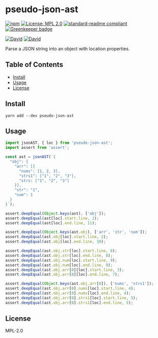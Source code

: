 # pseudo-json-ast

[![npm](https://img.shields.io/npm/v/pseudo-json-ast.svg?style=flat-square)](https://www.npmjs.com/package/pseudo-json-ast)
[![License: MPL 2.0](https://img.shields.io/badge/License-MPL%202.0-brightgreen.svg?style=flat-square)](https://opensource.org/licenses/MPL-2.0)
[![standard-readme compliant](https://img.shields.io/badge/standard--readme-OK-green.svg?style=flat-square)](https://github.com/RichardLitt/standard-readme)
[![Greenkeeper badge](https://img.shields.io/badge/greenkeeper-enabled-brightgreen.svg?style=flat-square)](https://greenkeeper.io/)

[![David](https://img.shields.io/david/yldio/pseudo-json-ast.svg?style=flat-square)](https://david-dm.org/yldio/pseudo-json-ast)
[![David](https://img.shields.io/david/dev/yldio/pseudo-json-ast.svg?style=flat-square)](https://david-dm.org/yldio/pseudo-json-ast?type=dev)

Parse a JSON string into an object with location properties.

## Table of Contents

- [Install](#install)
- [Usage](#usage)
- [License](#license)

## Install

```
yarn add --dev pseudo-json-ast
```

## Usage

```js
import jsonAST, { loc } from 'pseudo-json-ast';
import assert from 'assert';

const ast = jsonAST(`{
  "obj": {
    "arr": [{
      "nums": [1, 2, 3],
      "strs1": ["1", "2", "3"],
      "strs: ["1", "2", "3"]
    }],
    "str": "1",
    "num": 1
  }
}`);

assert.deepEqual(Object.keys(ast), ['obj']);
assert.deepEqual(ast[loc].start.line, 1);
assert.deepEqual(ast[loc].end.line, 11);

assert.deepEqual(Object.keys(ast.obj), ['arr', 'str', 'num']);
assert.deepEqual(ast.obj[loc].start.line, 2);
assert.deepEqual(ast.obj[loc].end.line, 10);

assert.deepEqual(ast.obj.str[loc].start.line, 8);
assert.deepEqual(ast.obj.str[loc].end.line, 8);
assert.deepEqual(ast.obj.num[loc].start.line, 9);
assert.deepEqual(ast.obj.num[loc].end.line, 9);
assert.deepEqual(ast.obj.arr[0][loc].start.line, 3);
assert.deepEqual(ast.obj.arr[0][loc].end.line, 7);

assert.deepEqual(Object.keys(ast.obj.arr[0]), ['nums', 'strs1']);
assert.deepEqual(ast.obj.arr[0].nums[loc].start.line, 4);
assert.deepEqual(ast.obj.arr[0].nums[loc].end.line, 4);
assert.deepEqual(ast.obj.arr[0].strs1[loc].start.line, 5);
assert.deepEqual(ast.obj.arr[0].strs1[loc].end.line, 5);
```

## License

MPL-2.0
